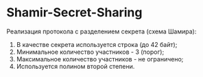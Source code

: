# Shamir-Secret-Sharing
<p>Реализация протокола с разделением секрета (схема Шамира):</p>
<ol>
  <li>В качестве секрета используется строка (до 42 байт);</li>
  <li>Минимальное количество участников - 3 (порог);</li>
  <li>Максимальное количество участников - не ограничено;</li>
  <li>Используется полином второй степени.</li>
</ol>
